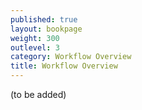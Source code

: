 ```yaml
---
published: true
layout: bookpage
weight: 300
outlevel: 3
category: Workflow Overview
title: Workflow Overview
---
```



(to be added)